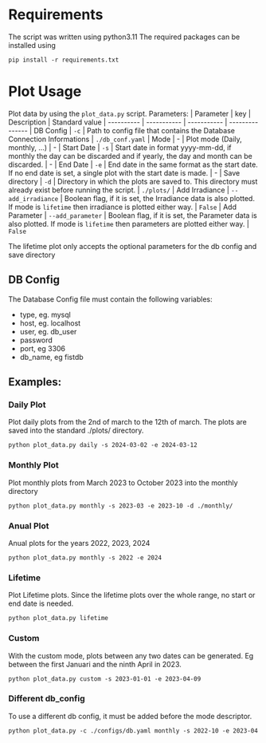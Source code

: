 # Requirements
The script was written using python3.11
The required packages can be installed using 
```
pip install -r requirements.txt
```

# Plot Usage

Plot data by using the `plot_data.py` script.
Parameters:
| Parameter  | key         | Description | Standard value
| ---------- | ----------- | ----------- | ---------------
| DB Config | `-c` | Path to config file that contains the Database Connection Informations | `./db_conf.yaml`
|  Mode  | -  | Plot mode (Daily, monthly, ...) | -
| Start Date  | `-s`  | Start date in format yyyy-mm-dd, if monthly the day can be discarded and if yearly, the day and month can be discarded. | -
| End Date | `-e` | End date in the same format as the start date. If no end date is set, a single plot with the start date is made. | -
| Save directory | `-d` | Directory in which the plots are saved to. This directory must already exist before running the script. | `./plots/`
| Add Irradiance | `--add_irradiance` | Boolean flag, if it is set, the Irradiance data is also plotted. If mode is `lifetime` then irradiance is plotted either way. | `False`
| Add Parameter | `--add_parameter` | Boolean flag, if it is set, the Parameter data is also plotted. If mode is `lifetime` then parameters are plotted either way. | `False`

The lifetime plot only accepts the optional parameters for the db config and save directory

## DB Config
The Database Config file must contain the following variables:
- type, eg. mysql
- host, eg. localhost
- user, eg. db_user
- password 
- port, eg 3306
- db_name, eg fistdb

## Examples:

### Daily Plot

Plot daily plots from the 2nd of march to the 12th of march. The plots are saved into the standard ./plots/ directory.
```
python plot_data.py daily -s 2024-03-02 -e 2024-03-12
```

### Monthly Plot
Plot monthly plots from March 2023 to October 2023 into the monthly directory
```
python plot_data.py monthly -s 2023-03 -e 2023-10 -d ./monthly/
```

### Anual Plot
Anual plots for the years 2022, 2023, 2024
```
python plot_data.py monthly -s 2022 -e 2024
```

### Lifetime
Plot Lifetime plots. Since the lifetime plots over the whole range, no start or end date is needed.
```
python plot_data.py lifetime 
```

### Custom
With the custom mode, plots between any two dates can be generated.
Eg between the first Januari and the ninth April in 2023.
```
python plot_data.py custom -s 2023-01-01 -e 2023-04-09 
```

### Different db_config
To use a different db config, it must be added before the mode descriptor.
```
python plot_data.py -c ./configs/db.yaml monthly -s 2022-10 -e 2023-04
```
